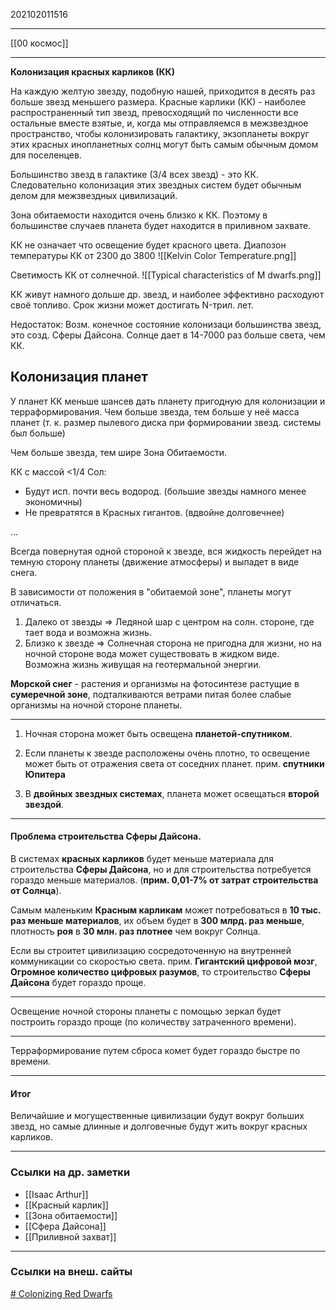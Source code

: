 202102011516
***
[[00 космос]]
***
**Колонизация красных карликов (КК)**

На каждую желтую звезду, подобную нашей, 
приходится в десять раз больше звезд меньшего размера. 
Красные карлики (КК) - наиболее распространенный тип звезд, 
превосходящий по численности все остальные вместе взятые, 
и, когда мы отправляемся в межзвездное пространство, 
чтобы колонизировать галактику, 
экзопланеты вокруг этих красных инопланетных солнц 
могут быть самым обычным домом для поселенцев.

Большинство звезд в галактике (3/4 всех звезд) - это КК. 
Следовательно колонизация этих звездных систем
будет обычным делом для межзвездных цивилизаций.

Зона обитаемости находится очень близко к КК. 
Поэтому в большинстве случаев 
планета будет находится в приливном захвате.

КК не означает что освещение будет красного цвета.
Диапозон температуры КК от 2300 до 3800
![[Kelvin Color Temperature.png]]

Светимость КК от солнечной.
![[Typical characteristics of M dwarfs.png]]

КК живут намного дольше др. звезд, 
и наиболее эффективно расходуют своё топливо.
Срок жизни может достигать N-трил. лет.

Недостаток:
Возм. конечное состояние колонизаци большинства звезд, 
это созд. Сферы Дайсона.
Солнце дает в 14-7000 раз больше света, чем КК.

## Колонизация планет
У планет КК меньше шансев дать планету 
пригодную для колонизации и терраформирования.
Чем больше звезда, тем больше у неё масса планет
(т. к. размер пылевого диска при формировании звезд. системы был больше)

Чем больше звезда, тем шире Зона Обитаемости.

КК с массой <1/4 Сол: 
- Будут исп. почти весь водород.
(большие звезды намного менее экономичны)
- Не превратятся в Красных гигантов.
(вдвойне долговечнее)

...

Всегда повернутая одной стороной к звезде,
вся жидкость перейдет на темную сторону планеты 
(движение атмосферы)
и выпадет в виде снега.

В зависимости от положения в "обитаемой зоне",
планеты могут отличаться.
1. Далеко от звезды => Ледяной шар с центром на солн. стороне, 
где тает вода и возможна жизнь.
2. Близко к звезде => Солнечная сторона не пригодна для жизни, 
но на ночной стороне вода может существовать в жидком виде.
Возможна жизнь живущая на геотермальной энергии.

**Морской снег** - растения и организмы на фотосинтезе
растущие в **сумеречной зоне**, 
подталкиваются ветрами питая более слабые организмы 
на ночной стороне планеты.
***
1. Ночная сторона может быть освещена **планетой-спутником**.

2. Если планеты к звезде расположены очень плотно, 
то освещение может быть от отражения света от соседних планет.
прим. **спутники Юпитера**

3. В **двойных звездных системах**,
планета может освещаться **второй звездой**.

***
#### Проблема строительства **Сферы Дайсона**.
В системах **красных карликов** будет меньше материала
для строительства **Сферы Дайсона**, 
но и для строительства потребуется
гораздо меньше материалов.
(**прим. 0,01-7% от затрат строительства от Солнца**).

Самым маленьким **Красным карликам** может потребоваться
в **10 тыс. раз меньше материалов**, 
их объем будет в **300 млрд. раз меньше**, 
плотность **роя** в **30 млн. раз плотнее** чем вокруг Солнца.

Если вы строитет цивилизацию
сосредоточенную на внутренней коммуникации со скоростью света.
прим. **Гигантский цифровой мозг**, **Огромное количество цифровых разумов**, 
то строительство **Сферы Дайсона** будет гораздо проще.
***
Освещение ночной стороны планеты с помощью зеркал
будет построить гораздо проще
(по количеству затраченного времени).
***
Терраформирование путем сброса комет
будет гораздо быстре по времени.
***
#### Итог
Величайшие и могущественные цивилизации будут вокруг больших звезд, 
но самые длинные и долговечные будут жить вокруг красных карликов.




******************************
### Ссылки на др. заметки
- [[Isaac Arthur]]
- [[Красный карлик]]
- [[Зона обитаемости]]
- [[Сфера Дайсона]]
- [[Приливной захват]]
******************************
### Ссылки на внеш. сайты
[# Colonizing Red Dwarfs](https://www.youtube.com/watch?v=Vr5Fap_RTu0&ab_channel=IsaacArthur)